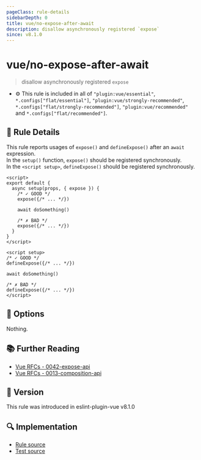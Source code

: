 ```yaml
---
pageClass: rule-details
sidebarDepth: 0
title: vue/no-expose-after-await
description: disallow asynchronously registered `expose`
since: v8.1.0
---
```


# vue/no-expose-after-await

> disallow asynchronously registered `expose`

- :gear: This rule is included in all of `"plugin:vue/essential"`, `*.configs["flat/essential"]`, `"plugin:vue/strongly-recommended"`, `*.configs["flat/strongly-recommended"]`, `"plugin:vue/recommended"` and `*.configs["flat/recommended"]`.

## :book: Rule Details

This rule reports usages of `expose()` and `defineExpose()` after an `await` expression.\
In the `setup()` function, `expose()` should be registered synchronously.\
In the `<script setup>`, `defineExpose()` should be registered synchronously.

<eslint-code-block :rules="{'vue/no-expose-after-await': ['error']}">

```vue
<script>
export default {
  async setup(props, { expose }) {
    /* ✓ GOOD */
    expose({/* ... */})

    await doSomething()

    /* ✗ BAD */
    expose({/* ... */})
  }
}
</script>
```

</eslint-code-block>

<eslint-code-block :rules="{'vue/no-expose-after-await': ['error']}">

```vue
<script setup>
/* ✓ GOOD */
defineExpose({/* ... */})

await doSomething()

/* ✗ BAD */
defineExpose({/* ... */})
</script>
```

</eslint-code-block>

## :wrench: Options

Nothing.

## :books: Further Reading

- [Vue RFCs - 0042-expose-api](https://github.com/vuejs/rfcs/blob/master/active-rfcs/0042-expose-api.md)
- [Vue RFCs - 0013-composition-api](https://github.com/vuejs/rfcs/blob/master/active-rfcs/0013-composition-api.md)

## :rocket: Version

This rule was introduced in eslint-plugin-vue v8.1.0

## :mag: Implementation

- [Rule source](https://github.com/vuejs/eslint-plugin-vue/blob/master/lib/rules/no-expose-after-await.js)
- [Test source](https://github.com/vuejs/eslint-plugin-vue/blob/master/tests/lib/rules/no-expose-after-await.js)
